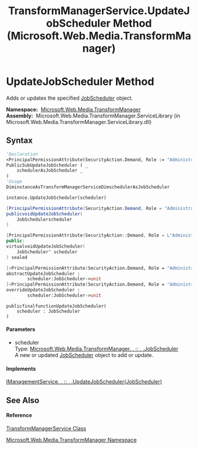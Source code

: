 ﻿---
title: TransformManagerService.UpdateJobScheduler Method  (Microsoft.Web.Media.TransformManager)
TOCTitle: UpdateJobScheduler Method
ms:assetid: M:Microsoft.Web.Media.TransformManager.TransformManagerService.UpdateJobScheduler(Microsoft.Web.Media.TransformManager.JobScheduler)
ms:mtpsurl: https://msdn.microsoft.com/en-us/library/microsoft.web.media.transformmanager.transformmanagerservice.updatejobscheduler(v=VS.90)
ms:contentKeyID: 35520769
ms.date: 06/14/2012
mtps_version: v=VS.90
f1_keywords:
- Microsoft.Web.Media.TransformManager.TransformManagerService.UpdateJobScheduler
dev_langs:
- CSharp
- JScript
- VB
- FSharp
- c++
api_location:
- Microsoft.Web.Media.TransformManager.ServiceLibrary.dll
api_name:
- Microsoft.Web.Media.TransformManager.TransformManagerService.UpdateJobScheduler
api_type:
- Managed
topic_type:
- apiref
- kbSyntax
product_family_name: VS
ROBOTS: INDEX,FOLLOW
---

# UpdateJobScheduler Method

Adds or updates the specified [JobScheduler](jobscheduler-class-microsoft-web-media-transformmanager.md) object.

**Namespace:**  [Microsoft.Web.Media.TransformManager](microsoft-web-media-transformmanager-namespace.md)  
**Assembly:**  Microsoft.Web.Media.TransformManager.ServiceLibrary (in Microsoft.Web.Media.TransformManager.ServiceLibrary.dll)

## Syntax

``` vb
'Declaration
<PrincipalPermissionAttribute(SecurityAction.Demand, Role := "Administrators")> _
PublicSubUpdateJobScheduler ( _
    schedulerAsJobScheduler _
)
'Usage
DiminstanceAsTransformManagerServiceDimschedulerAsJobScheduler

instance.UpdateJobScheduler(scheduler)
```

``` csharp
[PrincipalPermissionAttribute(SecurityAction.Demand, Role = "Administrators")]
publicvoidUpdateJobScheduler(
    JobSchedulerscheduler
)
```

``` c++
[PrincipalPermissionAttribute(SecurityAction::Demand, Role = L"Administrators")]
public:
virtualvoidUpdateJobScheduler(
    JobScheduler^ scheduler
) sealed
```

``` fsharp
[<PrincipalPermissionAttribute(SecurityAction.Demand, Role = "Administrators")>]
abstractUpdateJobScheduler : 
        scheduler:JobScheduler->unit 
[<PrincipalPermissionAttribute(SecurityAction.Demand, Role = "Administrators")>]
overrideUpdateJobScheduler : 
        scheduler:JobScheduler->unit
```

``` jscript
publicfinalfunctionUpdateJobScheduler(
    scheduler : JobScheduler
)
```

#### Parameters

  - scheduler  
    Type: [Microsoft.Web.Media.TransformManager. . :: . .JobScheduler](jobscheduler-class-microsoft-web-media-transformmanager.md)  
    A new or updated [JobScheduler](jobscheduler-class-microsoft-web-media-transformmanager.md) object to add or update.  

#### Implements

[IManagementService. . :: . .UpdateJobScheduler(JobScheduler)](imanagementservice-updatejobscheduler-method-microsoft-web-media-transformmanager.md)  

## See Also

#### Reference

[TransformManagerService Class](transformmanagerservice-class-microsoft-web-media-transformmanager.md)

[Microsoft.Web.Media.TransformManager Namespace](microsoft-web-media-transformmanager-namespace.md)

